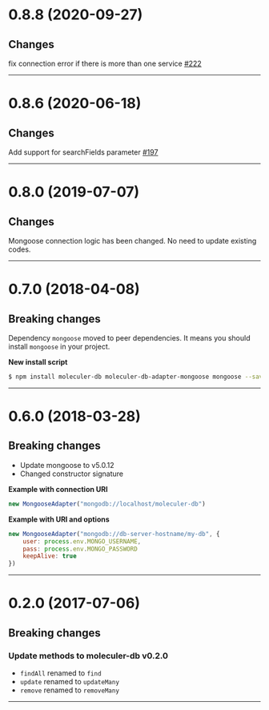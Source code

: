 <a name="0.8.8"></a>
# 0.8.8 (2020-09-27)

## Changes
fix connection error if there is more than one service [#222](https://github.com/moleculerjs/moleculer-db/pull/222)

--------------------------------------------------
<a name="0.8.6"></a>
# 0.8.6 (2020-06-18)

## Changes
Add support for searchFields parameter [#197](https://github.com/moleculerjs/moleculer-db/pull/197)

--------------------------------------------------
<a name="0.8.0"></a>
# 0.8.0 (2019-07-07)

## Changes
Mongoose connection logic has been changed. No need to update existing codes.

--------------------------------------------------
<a name="0.7.0"></a>
# 0.7.0 (2018-04-08)

## Breaking changes
Dependency `mongoose` moved to peer dependencies. It means you should install `mongoose` in your project.

**New install script**
```bash
$ npm install moleculer-db moleculer-db-adapter-mongoose mongoose --save
```

--------------------------------------------------
<a name="0.6.0"></a>
# 0.6.0 (2018-03-28)

## Breaking changes
- Update mongoose to v5.0.12
- Changed constructor signature

**Example with connection URI**
```js
new MongooseAdapter("mongodb://localhost/moleculer-db")
```

**Example with URI and options**
```js
new MongooseAdapter("mongodb://db-server-hostname/my-db", {
    user: process.env.MONGO_USERNAME,
    pass: process.env.MONGO_PASSWORD
    keepAlive: true
})
```

--------------------------------------------------
<a name="0.2.0"></a>
# 0.2.0 (2017-07-06)

## Breaking changes

### Update methods to moleculer-db v0.2.0
- `findAll` renamed to `find`
- `update` renamed to `updateMany`
- `remove` renamed to `removeMany`

--------------------------------------------------
